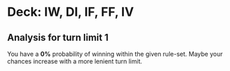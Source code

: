 # Deck: IW, DI, IF, FF, IV
## Analysis for turn limit 1
You have a **0%** probability of winning within the given rule-set. Maybe your chances increase with a more lenient turn limit.